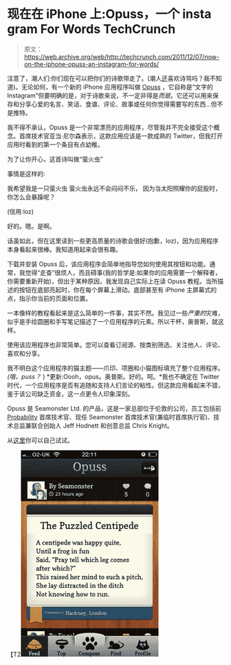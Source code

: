 # 现在在 iPhone 上:Opuss，一个 insta gram For Words TechCrunch

> 原文：<https://web.archive.org/web/http://techcrunch.com/2011/12/07/now-on-the-iphone-opuss-an-instagram-for-words/>

注意了，潮人们:你们现在可以把你们的诗歌带走了。(潮人[还](https://web.archive.org/web/20230209124822/http://www.youtube.com/watch?v=rk9d8SPLcZ4&feature=related)喜欢诗骂吗？我不知道)。无论如何，有一个新的 iPhone 应用程序叫做 [Opuss](https://web.archive.org/web/20230209124822/http://itunes.apple.com/us/app/opuss/id473948939?mt=8) ，它自称是“文字的 Instagram”但要明确的是，对于诗歌来说，不一定非得是*而是*。它还可以用来保存和分享心爱的名言、笑话、食谱、评论、故事或任何你觉得需要写的东西…但不是推特。

我不得不承认，Opuss 是一个非常漂亮的应用程序，尽管我并不完全接受这个概念。首席技术官亚当·尼尔森表示，这款应用应该是一款成熟的 Twitter，但我打开应用时看到的第一个条目有点幼稚。

为了让你开心，这首诗叫做“萤火虫”

事情是这样的:

我希望我是一只萤火虫
萤火虫永远不会闷闷不乐，
因为当太阳照耀你的屁股时，你怎么会暴躁呢？

(信用:loz)

好的。嗯。是啊。

话虽如此，但在这里读到一些更高质量的诗歌会很好(抱歉，loz)，因为应用程序本身看起来很棒。我知道用起来会很有趣。

下载并安装 Opuss 后，该应用程序会简单地指导您如何使用其按钮和功能。通常，我觉得“走查”很烦人，而且碍事(我的哲学是:如果你的应用需要一个解释者，你需要重新开始)，但出于某种原因，我发现自己实际上在读 Opuss 教程。当所描述的按钮在底部亮起时，你在每个屏幕上滑动。底部甚至有 iPhone 主屏幕式的点，指示你当前的页面和位置。

一本像样的教程看起来是这么简单的一件事，其实不然。我见过一些*严重的*灾难，似乎是手绘圆圈和手写笔记描述了一个应用程序的元素。所以干杯，奥普斯，就这样。

使用该应用程序也非常简单。您可以查看订阅源、按类别筛选、关注他人、评论、喜欢和分享。

我不明白这个应用程序的猫主题——爪印、项圈和小猫图标填充了整个应用程序。*(哦，puss？* ) *更新:Oooh，opus。奥普斯。好的。呵。*我也不确定在 Twitter 时代，一个应用程序是否有追随和支持人们言论的粘性。但这款应用看起来不错，鉴于该公司缺乏资金，这一点更令人印象深刻。

Opuss 是 Seamonster Ltd. 的产品，这是一家总部位于伦敦的公司，员工包括前 [Probability](https://web.archive.org/web/20230209124822/http://www.probability.co.uk/pbty/) 首席技术官、现任 Seamonster 首席技术官(兼临时首席执行官)、技术总监兼联合创始人 Jeff Hodnett 和创意总监 Chris Knight。

从[这里](https://web.archive.org/web/20230209124822/http://itunes.apple.com/us/app/opuss/id473948939?mt=8)你可以自己试试。

【T2![](img/53b921e798c810375fb93b0da121d4d7.png "opuss-2")